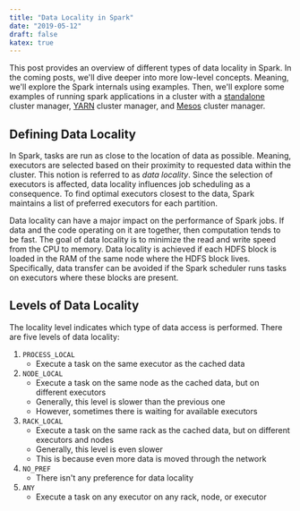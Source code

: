 ```yaml
---
title: "Data Locality in Spark"
date: "2019-05-12"
draft: false
katex: true
---
```


This post provides an overview of different types of data locality in Spark. In the coming posts, we'll dive deeper into more low-level concepts. Meaning, we'll explore the Spark internals using examples. Then, we'll explore some examples of running spark applications in a cluster with a [standalone](/blog/spark-standalone/) cluster manager, [YARN](/blog/spark-yarn/) cluster manager, and [Mesos](/blog/spark-mesos/) cluster manager.

## Defining Data Locality
In Spark, tasks are run as close to the location of data as possible. Meaning, executors are selected based on their proximity to requested data within the cluster. This notion is referred to as *data locality*. Since the selection of executors is affected, data locality influences job scheduling as a consequence. To find optimal executors closest to the data, Spark maintains a list of preferred executors for each partition.

Data locality can have a major impact on the performance of Spark jobs. If data and the code operating on it are together, then computation tends to be fast. The goal of data locality is to minimize the read and write speed from the CPU to memory. Data locality is achieved if each HDFS block is loaded in the RAM of the same node where the HDFS block lives. Specifically, data transfer can be avoided if the Spark scheduler runs tasks on executors where these blocks are present.

## Levels of Data Locality
The locality level indicates which type of data access is performed. There are five levels of data locality:
1. `PROCESS_LOCAL`
	- Execute a task on the same executor as the cached data
2. `NODE_LOCAL`
	- Execute a task on the same node as the cached data, but on different executors
	- Generally, this level is slower than the previous one
	- However, sometimes there is waiting for available executors
3. `RACK_LOCAL`
	- Execute a task on the same rack as the cached data, but on different executors and nodes
	- Generally, this level is even slower
	- This is because even more data is moved through the network
4. `NO_PREF`
	- There isn't any preference for data locality
5. `ANY`
	- Execute a task on any executor on any rack, node, or executor
